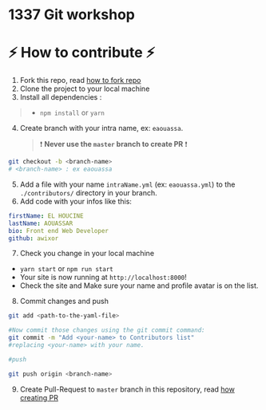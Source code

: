 # 1337 Git workshop

# ⚡ How to contribute ⚡

1. Fork this repo, read [how to fork repo](https://help.github.com/articles/fork-a-repo/)
2. Clone the project to your local machine
3. Install all dependencies :
> - `npm install` or `yarn`

4. Create branch with your intra name, ex: `eaouassa`.
   > ❗ **Never use the `master` branch to create PR** ❗

```sh
git checkout -b <branch-name>
# <branch-name> : ex eaouassa
```

5. Add a file with your name `intraName.yml` (ex: `eaouassa.yml`) to the `./contributors/` directory in your branch.
6. Add code with your infos like this:
```yml
firstName: EL HOUCINE
lastName: AOUASSAR
bio: Front end Web Developer
github: awixor
```

7. Check you change in your local machine

- `yarn start` or `npm run start`
- Your site is now running at `http://localhost:8000`!
- Check the site and Make sure your name and profile avatar is on the list.

8. Commit changes and push

```sh
git add <path-to-the-yaml-file>

#Now commit those changes using the git commit command:
git commit -m "Add <your-name> to Contributors list"
#replacing <your-name> with your name.

#push

git push origin <branch-name>

```

9. Create Pull-Request to `master` branch in this repository, read [how creating PR](https://help.github.com/articles/creating-a-pull-request/)